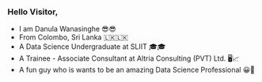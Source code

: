 ### Hello Visitor,

 - I am Danula Wanasinghe 😎😎
 - From Colombo, Sri Lanka 🇱🇰🇱🇰
 - A Data Science Undergraduate at SLIIT 🎓🎓
 - A Trainee - Associate Consultant at Altria Consulting (PVT) Ltd. 🖥️📈
 - A fun guy who is wants to be an amazing Data Science Professional 😀🤩
